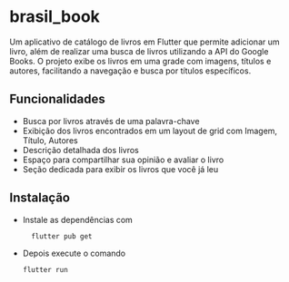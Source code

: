 # brasil_book

Um aplicativo de catálogo de livros em Flutter que permite adicionar um livro, além de realizar uma busca de livros utilizando a API do Google Books. O projeto exibe os livros em uma grade com imagens, títulos e autores, facilitando a navegação e busca por títulos específicos.

## Funcionalidades

- Busca por livros através de uma palavra-chave
- Exibição dos livros encontrados em um layout de grid com Imagem, Título, Autores
- Descrição detalhada dos livros
- Espaço para compartilhar sua opinião e avaliar o livro
- Seção dedicada para exibir os livros que você já leu
  
## Instalação

- Instale as dependências com
  ```bash
    flutter pub get

- Depois execute o comando
  ```bash
  flutter run
